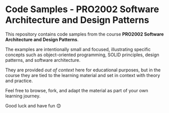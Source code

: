 # Code Samples - PRO2002 Software Architecture and Design Patterns

This repository contains code samples from the course **PRO2002 Software Architecture and Design Patterns**.

The examples are intentionally small and focused, illustrating specific concepts such as object-oriented programming, SOLID principles, design patterns, and software architecture.  

They are provided *out of context* here for educational purposes, but in the course they are tied to the learning material and set in context with theory and practice.  

Feel free to browse, fork, and adapt the material as part of your own learning journey.

Good luck and have fun 😊